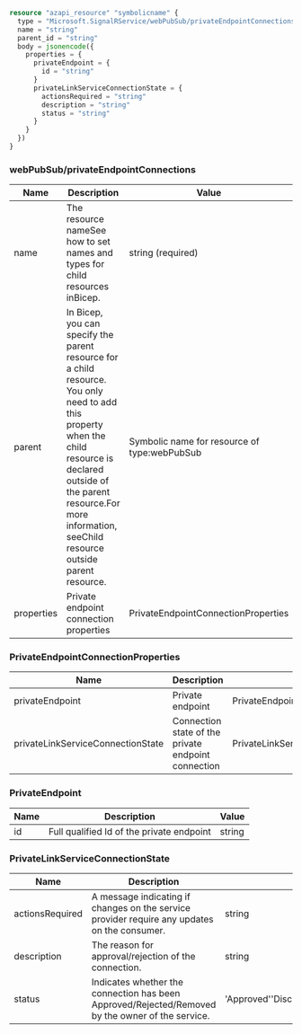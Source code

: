 ```terraform
resource "azapi_resource" "symbolicname" {
  type = "Microsoft.SignalRService/webPubSub/privateEndpointConnections@2023-08-01-preview"
  name = "string"
  parent_id = "string"
  body = jsonencode({
    properties = {
      privateEndpoint = {
        id = "string"
      }
      privateLinkServiceConnectionState = {
        actionsRequired = "string"
        description = "string"
        status = "string"
      }
    }
  })
}

```

### webPubSub/privateEndpointConnections

| Name | Description | Value |
|-|-|-|
| name | The resource nameSee how to set names and types for child resources inBicep. | string (required) |
| parent | In Bicep, you can specify the parent resource for a child resource. You only need to add this property when the child resource is declared outside of the parent resource.For more information, seeChild resource outside parent resource. | Symbolic name for resource of type:webPubSub |
| properties | Private endpoint connection properties | PrivateEndpointConnectionProperties |


### PrivateEndpointConnectionProperties

| Name | Description | Value |
|-|-|-|
| privateEndpoint | Private endpoint | PrivateEndpoint |
| privateLinkServiceConnectionState | Connection state of the private endpoint connection | PrivateLinkServiceConnectionState |


### PrivateEndpoint

| Name | Description | Value |
|-|-|-|
| id | Full qualified Id of the private endpoint | string |


### PrivateLinkServiceConnectionState

| Name | Description | Value |
|-|-|-|
| actionsRequired | A message indicating if changes on the service provider require any updates on the consumer. | string |
| description | The reason for approval/rejection of the connection. | string |
| status | Indicates whether the connection has been Approved/Rejected/Removed by the owner of the service. | 'Approved''Disconnected''Pending''Rejected' |


